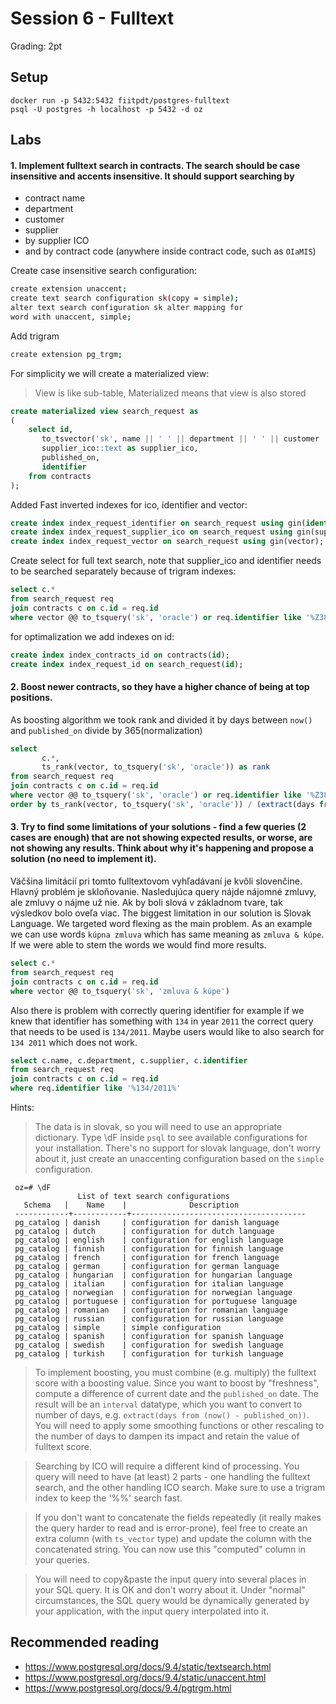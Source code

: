# Session 6 - Fulltext

Grading: 2pt

## Setup

```
docker run -p 5432:5432 fiitpdt/postgres-fulltext
psql -U postgres -h localhost -p 5432 -d oz
```

## Labs

#### 1. Implement fulltext search in contracts. The search should be case insensitive and accents insensitive. It should support searching by 
- contract name
- department
- customer
- supplier
- by supplier ICO
- and by contract code (anywhere inside contract code, such as `OIaMIS`)


Create case insensitive search configuration:
```sh
create extension unaccent;
create text search configuration sk(copy = simple);
alter text search configuration sk alter mapping for
word with unaccent, simple;
```
Add trigram
```sh
create extension pg_trgm;
```

For simplicity we will create a materialized view:
> View is like sub-table, Materialized means that view is also stored
```sql
create materialized view search_request as
(
    select id,
       to_tsvector('sk', name || ' ' || department || ' ' || customer || ' ' || supplier) as vector,
       supplier_ico::text as supplier_ico,
       published_on,
       identifier
    from contracts
);
```

Added Fast inverted indexes for ico, identifier and vector:
```sql
create index index_request_identifier on search_request using gin(identifier gin_trgm_ops);
create index index_request_supplier_ico on search_request using gin(supplier_ico gin_trgm_ops);
create index index_request_vector on search_request using gin(vector);
```

Create select for full text search, note that supplier_ico and identifier needs to be searched separately because of trigram indexes:
```sql
select c.*
from search_request req
join contracts c on c.id = req.id
where vector @@ to_tsquery('sk', 'oracle') or req.identifier like '%Z38%' or req.supplier_ico like '%0721%'
```

for optimalization we add indexes on id:
```sql
create index index_contracts_id on contracts(id);
create index index_request_id on search_request(id);
```



#### 2. Boost newer contracts, so they have a higher chance of being at top positions.

As boosting algorithm we took rank and divided it by days between `now()` and `published_on` divide by 365(normalization)

```sql
select
       c.*,
       ts_rank(vector, to_tsquery('sk', 'oracle')) as rank
from search_request req
join contracts c on c.id = req.id
where vector @@ to_tsquery('sk', 'oracle') or req.identifier like '%Z38%' or req.supplier_ico like '%0721%'
order by ts_rank(vector, to_tsquery('sk', 'oracle')) / (extract(days from (now() - req.published_on)) / 365) desc;
```

#### 3. Try to find some limitations of your solutions - find a few queries (2 cases are enough) that are not showing expected results, or worse, are not showing any results. Think about why it's happening and propose a solution (no need to implement it).

Väčšina limitácií pri tomto fulltextovom vyhľadávaní je kvôli slovenčine. Hlavný problém je skloňovanie. Nasledujúca query nájde nájomné zmluvy, ale zmluvy o nájme už nie. Ak by boli slová v základnom tvare, tak výsledkov bolo oveľa viac.
The biggest limitation in our solution is Slovak Language. We targeted word flexing as the main problem.
As an example we can use words `kúpna zmluva` which has same meaning as `zmluva & kúpe`. If we were able to stem the words we would find more results.

```sql
select c.*
from search_request req
join contracts c on c.id = req.id
where vector @@ to_tsquery('sk', 'zmluva & kúpe')
```

Also there is problem with correctly quering identifier for example if we knew that identifier has something with `134` in year `2011` the correct query that needs to be used is `134/2011`. Maybe users would like to also search for `134 2011` which does not work.

```sql
select c.name, c.department, c.supplier, c.identifier
from search_request req
join contracts c on c.id = req.id
where req.identifier like '%134/2011%'
```



Hints:

> The data is in slovak, so you will need to use an appropriate dictionary. Type \dF inside `psql` to see available configurations for your installation. There's no support for slovak language, don't worry about it, just create an unaccenting configuration based on the `simple` configuration.
   ```
    oz=# \dF
                  List of text search configurations
      Schema   |    Name    |              Description
    ------------+------------+---------------------------------------
    pg_catalog | danish     | configuration for danish language
    pg_catalog | dutch      | configuration for dutch language
    pg_catalog | english    | configuration for english language
    pg_catalog | finnish    | configuration for finnish language
    pg_catalog | french     | configuration for french language
    pg_catalog | german     | configuration for german language
    pg_catalog | hungarian  | configuration for hungarian language
    pg_catalog | italian    | configuration for italian language
    pg_catalog | norwegian  | configuration for norwegian language
    pg_catalog | portuguese | configuration for portuguese language
    pg_catalog | romanian   | configuration for romanian language
    pg_catalog | russian    | configuration for russian language
    pg_catalog | simple     | simple configuration
    pg_catalog | spanish    | configuration for spanish language
    pg_catalog | swedish    | configuration for swedish language
    pg_catalog | turkish    | configuration for turkish language
   ```
> To implement boosting, you must combine (e.g. multiply) the fulltext score with a boosting value. Since you want to boost by "freshness", compute a difference of current date and the `published_on` date. The result will be an `interval` datatype, which you want to convert to number of days, e.g. `extract(days from (now() - published_on))`. You will need to apply some smoothing functions or other rescaling to the number of days to dampen its impact and retain the value of fulltext score.

> Searching by ICO will require a different kind of processing. You query will need to have (at least) 2 parts - one handling the fulltext search, and the other handling ICO search. Make sure to use a trigram index to keep the '%%' search fast.

> If you don't want to concatenate the fields repeatedly (it really makes the query harder to read and is error-prone), feel free to create an extra column (with `ts_vector` type) and update the column with the concatenated string. You can now use this "computed" column in your queries.

> You will need to copy&paste the input query into several places in your SQL query. It is OK and don't worry about it. Under "normal" circumstances, the SQL query would be dynamically generated by your application, with the input query interpolated into it.


## Recommended reading
- https://www.postgresql.org/docs/9.4/static/textsearch.html
- https://www.postgresql.org/docs/9.4/static/unaccent.html
- https://www.postgresql.org/docs/9.4/pgtrgm.html

